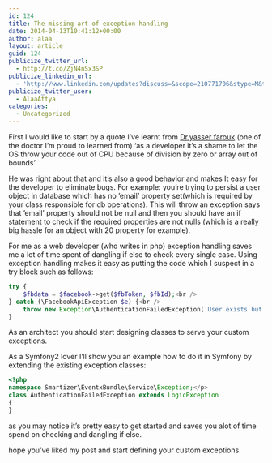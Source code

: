 ```yaml
---
id: 124
title: The missing art of exception handling
date: 2014-04-13T10:41:12+00:00
author: alaa
layout: article
guid: 124
publicize_twitter_url:
  - http://t.co/ZjN4nSx3SP
publicize_linkedin_url:
  - 'http://www.linkedin.com/updates?discuss=&scope=210771706&stype=M&topic=5861060325821935616&type=U&a=85IN'
publicize_twitter_user:
  - AlaaAttya
categories:
  - Uncategorized
---
```

First I would like to start by a quote I&#8217;ve learnt from <a href="https://www.facebook.com/ymohammad" target="_blank" rel="noopener">Dr.yasser farouk</a> (one of the doctor I&#8217;m proud to learned from) &#8216;as a developer it&#8217;s a shame to let the OS throw your code out of CPU because of division by zero or array out of bounds&#8217;

He was right about that and it&#8217;s also a good behavior and makes It easy for the developer to eliminate bugs. For example: you&#8217;re trying to persist a user object in database which has no &#8217;email&#8217; property set(which is required by your class responsible for db operations). This will throw an exception says that &#8217;email&#8217; property should not be null and then you should have an if statement to check if the required properties are not nulls (which is a really big hassle for an object with 20 property for example).

For me as a web developer (who writes in php) exception handling saves me a lot of time spent of dangling if else to check every single case. Using exception handling makes it easy as putting the code which I suspect in a try block such as follows:

```php
try {
    $fbdata = $facebook->get($fbToken, $fbId);<br />
} catch (\FacebookApiException $e) {<br />
    throw new Exception\AuthenticationFailedException('User exists but Facebook token invalid');<br />
}
```

As an architect you should start designing classes to serve your custom exceptions.

As a Symfony2 lover I&#8217;ll show you an example how to do it in Symfony by extending the existing exception classes:

```php
<?php
namespace Smartizer\EventxBundle\Service\Exception;</p>
class AuthenticationFailedException extends LogicException
{
}
``` 

as you may notice it&#8217;s pretty easy to get started and saves you alot of time spend on checking and dangling if else.

hope you&#8217;ve liked my post and start defining your custom exceptions.